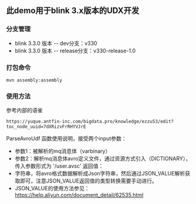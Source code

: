 ## 此demo用于blink 3.x版本的UDX开发
### 分支管理
- blink 3.3.0 版本 -- dev分支：v330
- blink 3.3.0 版本 -- release分支：v330-release-1.0 

### 打包命令

```shell
mvn assembly:assembly
```

### 使用方法
参考内部的语雀
```
https://yuque.antfin-inc.com/bigdata.pro/knowledge/ezzu53/edit?toc_node_uuid=7dXRizvFrRHYVJrE
```
ParseAvroUdf 函数使用说明，接受两个input参数：
- 参数1：被解析的mq消息体（varbinary）
- 参数2：解析mq消息体avro定义文件，通过资源方式引入（DICTIONARY），传入参数形式为 '/user.avsc'
返回值：
- 字符串，将avro格式数据解析成Json字符串，然后通过JSON_VALUE解析获取即可，注意JSON_VALUE返回值的类型转换需要手动进行。
- JSON_VALUE的使用方法参见：https://help.aliyun.com/document_detail/62535.html
